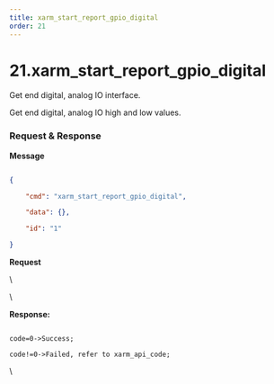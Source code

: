 ```yaml
---
title: xarm_start_report_gpio_digital
order: 21
---
```

# 21.xarm\_start\_report\_gpio\_digital


Get end digital, analog IO interface.

Get end digital, analog IO high and low values.

 

###  Request & Response

**Message**




```json

{

    "cmd": "xarm_start_report_gpio_digital",

    "data": {},

    "id": "1"

}

```     
**Request**



\













\





**Response:**     



```

code=0->Success;

code!=0->Failed, refer to xarm_api_code;

```



\










